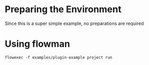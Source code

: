 # Preparing the Environment

Since this is a super simple example, no preparations are required

# Using flowman

    flowexec -f examples/plugin-example project run
